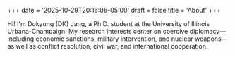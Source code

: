 +++
date = '2025-10-29T20:16:06-05:00'
draft = false
title = 'About'
+++

Hi! I'm Dokyung (DK) Jang, a Ph.D. student at the University of Illinois Urbana-Champaign. My research interests center on coercive diplomacy—including economic sanctions, military intervention, and nuclear weapons—as well as conflict resolution, civil war, and international cooperation.